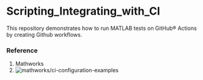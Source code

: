 # Scripting_Integrating_with_CI
This repository demonstrates how to run MATLAB tests on GitHub® Actions by creating Github workflows.

### Reference
1. Mathworks
2. ![mathworks/ci-configuration-examples](https://github.com/mathworks/ci-configuration-examples)
